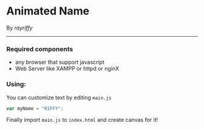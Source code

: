 # Animated Name
By *rayriffy*

---

### Required components

 * any browser that support javascript
 * Web Server like XAMPP or httpd or nginX


### Using:

You can customize text by editing `main.js`

```javascript
var myName = "RIFFY";
```

Finally import `main.js` to `index.html` and create canvas for it!

